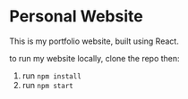 # Personal Website
This is my portfolio website, built using React.

to run my website locally, clone the repo then:
1. run ```npm install```
2. run ```npm start```
